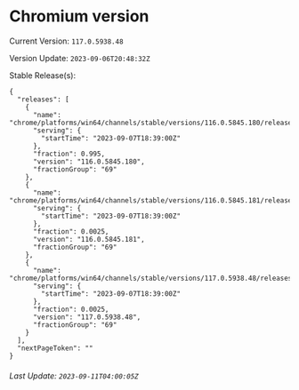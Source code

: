 # Chromium version

Current Version: `117.0.5938.48`

Version Update: `2023-09-06T20:48:32Z`

Stable Release(s):
```
{
  "releases": [
    {
      "name": "chrome/platforms/win64/channels/stable/versions/116.0.5845.180/releases/1694111940",
      "serving": {
        "startTime": "2023-09-07T18:39:00Z"
      },
      "fraction": 0.995,
      "version": "116.0.5845.180",
      "fractionGroup": "69"
    },
    {
      "name": "chrome/platforms/win64/channels/stable/versions/116.0.5845.181/releases/1694111940",
      "serving": {
        "startTime": "2023-09-07T18:39:00Z"
      },
      "fraction": 0.0025,
      "version": "116.0.5845.181",
      "fractionGroup": "69"
    },
    {
      "name": "chrome/platforms/win64/channels/stable/versions/117.0.5938.48/releases/1694111940",
      "serving": {
        "startTime": "2023-09-07T18:39:00Z"
      },
      "fraction": 0.0025,
      "version": "117.0.5938.48",
      "fractionGroup": "69"
    }
  ],
  "nextPageToken": ""
}
```

###### Last Update: `2023-09-11T04:00:05Z`
        